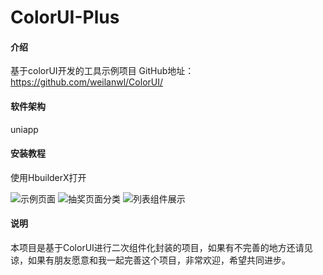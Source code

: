 # ColorUI-Plus

#### 介绍
基于colorUI开发的工具示例项目
GitHub地址：https://github.com/weilanwl/ColorUI/

#### 软件架构
uniapp


#### 安装教程

使用HbuilderX打开

![示例页面](https://images.gitee.com/uploads/images/2020/0327/232032_0ae4108b_1242848.png "屏幕截图.png")
![抽奖页面分类](https://images.gitee.com/uploads/images/2020/0327/232112_6ad5a2e0_1242848.png "屏幕截图.png")
![列表组件展示](https://images.gitee.com/uploads/images/2020/0327/232326_5f2fb1ef_1242848.png "屏幕截图.png")

#### 说明

本项目是基于ColorUI进行二次组件化封装的项目，如果有不完善的地方还请见谅，如果有朋友愿意和我一起完善这个项目，非常欢迎，希望共同进步。